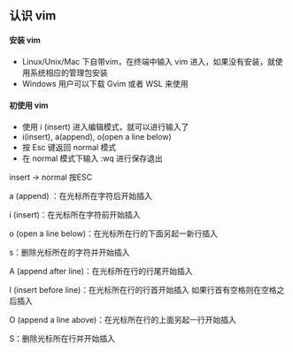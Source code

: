 ## 认识 vim

#### 安装 vim

- Linux/Unix/Mac 下自带vim，在终端中输入 vim 进入，如果没有安装，就使用系统相应的管理包安装
- Windows 用户可以下载 Gvim 或者 WSL 来使用

#### 初使用 vim

- 使用 i (insert) 进入编辑模式，就可以进行输入了
- i(insert), a(append), o(open a line below)
- 按 Esc 键返回 normal 模式
- 在 normal 模式下输入 :wq 进行保存退出

insert -> normal  按ESC

a (append) ：在光标所在字符后开始插入

i (insert)：在光标所在字符前开始插入

o (open a line below)：在光标所在行的下面另起一新行插入

s：删除光标所在的字符并开始插入

A (append after line)：在光标所在行的行尾开始插入

I (insert before line)：在光标所在行的行首开始插入 如果行首有空格则在空格之后插入

O (append a line above)：在光标所在行的上面另起一行开始插入

S：删除光标所在行并开始插入
